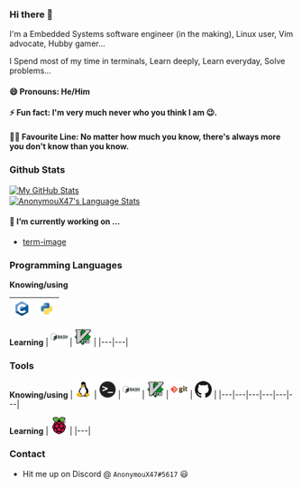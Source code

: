 ### Hi there 👋

I'm a Embedded Systems software engineer (in the making), Linux user, Vim advocate, Hubby gamer...

I Spend most of my time in terminals, Learn deeply, Learn everyday, Solve problems...

#### 😄 Pronouns: He/Him

#### ⚡ Fun fact: I'm very much never who you think I am 😉.

#### ✍🏾 Favourite Line: No matter how much you know, there's always more you don't know than you know.

### Github Stats
<a href="https://github.com/AnonymouX47">
  <img align="center" src="https://github-readme-stats.vercel.app/api?username=AnonymouX47&show_icons=true&theme=dark&hide_title=true" alt="My GitHub Stats" />
</a>
<br>
<a href="https://github.com/AnonymouX47">
  <img align="center" src="https://github-readme-stats.vercel.app/api/top-langs/?username=AnonymouX47&layout=compact&title_color=6aa6f8&text_color=8a919a&icon_color=6aa6f8&bg_color=0e1116&exclude_repo=" alt="AnonymouX47's Language Stats" />
</a>

#### 🔭 I’m currently working on ...
- [term-image](https://github.com/AnonymouX47/term-image)

### Programming Languages
**Knowing/using**

| [<img src="https://raw.githubusercontent.com/github/explore/main/topics/c/c.png" width="30">](https://en.cppreference.com/w/c) | [<img src="https://raw.githubusercontent.com/github/explore/main/topics/python/python.png" width="30">](https://www.python.org/) |
|---|---|

**Learning**
| [<img src="https://raw.githubusercontent.com/github/explore/main/topics/bash/bash.png" width="30">](https://www.gnu.org/software/bash/) | [<img src="https://raw.githubusercontent.com/github/explore/main/topics/vim/vim.png" width="30">](https://vim.help/41-write-a-vim-script) |
|---|---|

### Tools
**Knowing/using**
| [<img src="https://raw.githubusercontent.com/github/explore/main/topics/linux/linux.png" width="30">](https://www.linux.org) | [<img src="https://raw.githubusercontent.com/github/explore/main/topics/terminal/terminal.png" width="30">](https://en.wikipedia.org/wiki/Terminal_emulator) | [<img src="https://raw.githubusercontent.com/github/explore/main/topics/bash/bash.png" width="30">](https://www.gnu.org/software/bash/) | [<img src="https://raw.githubusercontent.com/github/explore/main/topics/vim/vim.png" width="30">](https://www.vim.org) | [<img src="https://raw.githubusercontent.com/github/explore/main/topics/git/git.png" width="30">](https://git-scm.com/) | [<img src="https://raw.githubusercontent.com/github/explore/main/topics/github/github.png" width="30">](https://www.github.com) |
|---|---|---|---|---|---|

**Learning**
| [<img src="https://raw.githubusercontent.com/github/explore/main/topics/raspberry-pi/raspberry-pi.png" width="30">](https://www.raspberrypi.org/) |
|---|

### Contact
- Hit me up on Discord @ `AnonymouX47#5617` 😃

<!--
- 👯 I’m looking to collaborate on ...
- 🤔 I’m looking for help with ...
- 💬 Ask me about ...
-->
